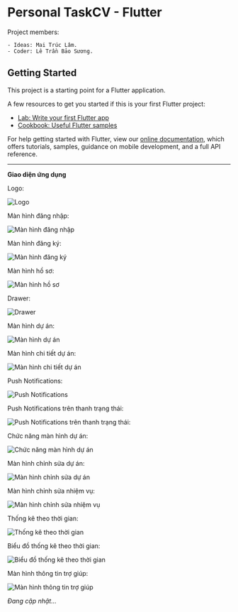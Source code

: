 # Personal TaskCV - Flutter

Project members:

	- Ideas: Mai Trúc Lâm.
	- Coder: Lê Trần Bảo Sương.

## Getting Started

This project is a starting point for a Flutter application.

A few resources to get you started if this is your first Flutter project:

- [Lab: Write your first Flutter app](https://flutter.dev/docs/get-started/codelab)
- [Cookbook: Useful Flutter samples](https://flutter.dev/docs/cookbook)

For help getting started with Flutter, view our
[online documentation](https://flutter.dev/docs), which offers tutorials,
samples, guidance on mobile development, and a full API reference.

---

**Giao diện ứng dụng**

Logo:

![Logo](https://raw.githubusercontent.com/letranbaosuong/PersonalTaskCV/master/Reports/Images/logo_icon.png)

Màn hình đăng nhập:

![Màn hình đăng nhập](https://raw.githubusercontent.com/letranbaosuong/PersonalTaskCV/master/Reports/Images/man_hinh_dang_nhap.png)

Màn hình đăng ký:

![Màn hình đăng ký](https://raw.githubusercontent.com/letranbaosuong/PersonalTaskCV/master/Reports/Images/man_hinh_dang_ky.png)

Màn hình hồ sơ:

![Màn hình hồ sơ](https://raw.githubusercontent.com/letranbaosuong/PersonalTaskCV/master/Reports/Images/man_hinh_ho_so.png)

Drawer:

![Drawer](https://raw.githubusercontent.com/letranbaosuong/PersonalTaskCV/master/Reports/Images/drawer.png)

Màn hình dự án:

![Màn hình dự án](https://raw.githubusercontent.com/letranbaosuong/PersonalTaskCV/master/Reports/Images/man_hinh_sua_du_an.png)

Màn hình chi tiết dự án:

![Màn hình chi tiết dự án](https://raw.githubusercontent.com/letranbaosuong/PersonalTaskCV/master/Reports/Images/man_hinh_chi_tiet_du_an.png)

Push Notifications:

![Push Notifications](https://raw.githubusercontent.com/letranbaosuong/PersonalTaskCV/master/Reports/Images/local_notification.png)

Push Notifications trên thanh trạng thái:

![Push Notifications trên thanh trạng thái:](https://raw.githubusercontent.com/letranbaosuong/PersonalTaskCV/master/Reports/Images/push_notification_on_status_bar.png)

Chức năng màn hình dự án:

![Chức năng màn hình dự án](https://raw.githubusercontent.com/letranbaosuong/PersonalTaskCV/master/Reports/Images/chuc_nang_man_hinh_du_an.png)

Màn hình chỉnh sửa dự án:

![Màn hình chỉnh sửa dự án](https://raw.githubusercontent.com/letranbaosuong/PersonalTaskCV/master/Reports/Images/man_hinh_sua_du_an.png)

Màn hình chỉnh sửa nhiệm vụ:

![Màn hình chỉnh sửa nhiệm vụ](https://raw.githubusercontent.com/letranbaosuong/PersonalTaskCV/master/Reports/Images/man_hinh_sua_nhiem_vu.png)

Thống kê theo thời gian:

![Thống kê theo thời gian](https://raw.githubusercontent.com/letranbaosuong/PersonalTaskCV/master/Reports/Images/thong_ke_theo_khoang_thoi_gian.png)

Biểu đồ thống kê theo thời gian:

![Biểu đồ thống kê theo thời gian](https://raw.githubusercontent.com/letranbaosuong/PersonalTaskCV/master/Reports/Images/ket_qua_thong_ke_theo_khoang_thoi_gian.png)

Màn hình thông tin trợ giúp:

![Màn hình thông tin trợ giúp](https://raw.githubusercontent.com/letranbaosuong/PersonalTaskCV/master/Reports/Images/man_hinh_tro_giup.png)

*Đang cập nhật...*

